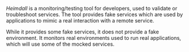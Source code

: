 _Heimdall_ is a monitoring/testing tool for developers, used to validate or troubleshoot services. The tool provides fake services which are used by applications to mimic a real interaction with a remote service.

While it provides some fake services, it does not provide a fake environment. It monitors real environments used to run real applications, which will use some of the mocked services.